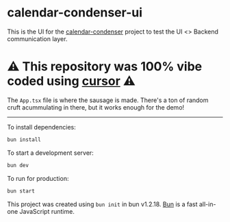 # calendar-condenser-ui

This is the UI for the [calendar-condenser](https://github.com/jakemingolla/calendar-condenser) project to test the UI <> Backend communication layer.

# ⚠️ This repository was 100% vibe coded using [cursor](https://www.cursor.com) ⚠️

The `App.tsx` file is where the sausage is made. There's a ton of random cruft acummulating in there, but it works enough for the demo!

---

To install dependencies:

```bash
bun install
```

To start a development server:

```bash
bun dev
```

To run for production:

```bash
bun start
```

This project was created using `bun init` in bun v1.2.18. [Bun](https://bun.sh) is a fast all-in-one JavaScript runtime.
